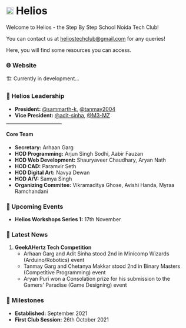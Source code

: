 # <img src="https://github.com/sbs-helios/sbs-helios/blob/main/helios_small.png" width="20rem" height="auto"> Helios

Welcome to Helios - the Step By Step School Noida Tech Club!

You can contact us at <a href="mailto:heliostechclub@gmail.com">heliostechclub@gmail.com</a> for any queries!

Here, you will find some resources you can access.

### 🌐 Website
🏗️ Currently in development...

### 👥 Helios Leadership
- **President:** [@sammarth-k](https://github.com/sammarth-k), [@tanmay2004](https://github.com/tanmay2004)
- **Vice President:** [@adit-sinha](https://github.com/adit-sinha), [@M3-MZ](https://github.com/M3-MZ) 
<hr width="30%">

#### Core Team

- **Secretary:** Arhaan Garg
- **HOD Programming:** Arjun Singh Sodhi, Aabir Fauzan
- **HOD Web Development:** Shauryaveer Chaudhary, Aryan Nath
- **HOD CAD:** Paramvir Seth
- **HOD Digital Art:** Navya Dewan
- **HOD A/V:** Samya Singh
- **Organizing Commitee:** Vikramaditya Ghose, Avishi Handa, Myraa Ramchandani

### 📆 Upcoming Events
- **Helios Workshops Series 1:** 17th November

### 📰 Latest News
<ol>
  
  <li><b>GeekAHertz Tech Competition</b>
    <ul>
      <li>Arhaan Garg and Adit Sinha stood 2nd in Minicomp Wizards (Arduino/Robotics) event 
       <li>  Tanmay Garg and Chetanya Makkar stood 2nd in Binary Masters (Competitive Programming) event
  <li> Aryan Puri won a Consolation prize for his submission to the Gamers' Paradise (Game Designing) event
    
</ol>
    
### 🎯 Milestones
- **Established:** September 2021
- **First Club Session:** 26th October 2021
